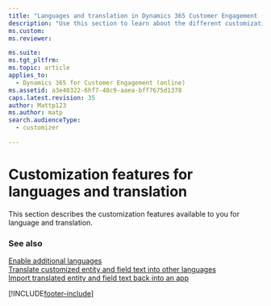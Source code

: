 ```yaml
---
title: "Languages and translation in Dynamics 365 Customer Engagement (on-premises)"
description: "Use this section to learn about the different customization features that are available for languages and translation."
ms.custom: 
ms.reviewer: 

ms.suite: 
ms.tgt_pltfrm: 
ms.topic: article
applies_to: 
  - Dynamics 365 for Customer Engagement (online)
ms.assetid: a3e40322-6hf7-48c9-aaea-bff7675d1378
caps.latest.revision: 35
author: Mattp123
ms.author: matp
search.audienceType: 
  - customizer

---
```


# Customization features for languages and translation



This section describes the customization features available to you for language and translation.



### See also
[Enable additional languages](enable-additional-languages.md) <br />
[Translate customized entity and field text into other languages](export-customized-entity-field-text-translation.md) <br />
[Import translated entity and field text back into an app](import-translated-entity-field-text.md)


[!INCLUDE[footer-include](../../../includes/footer-banner.md)]
